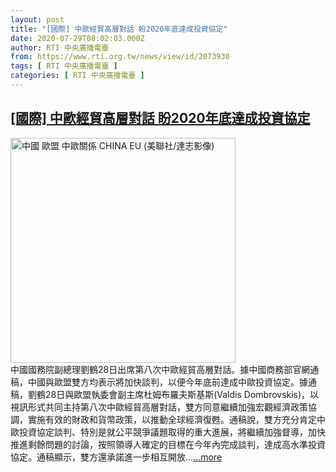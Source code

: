 ```yaml
---
layout: post
title: "[國際] 中歐經貿高層對話 盼2020年底達成投資協定"
date: 2020-07-29T08:02:03.000Z
author: RTI 中央廣播電臺
from: https://www.rti.org.tw/news/view/id/2073930
tags: [ RTI 中央廣播電臺 ]
categories: [ RTI 中央廣播電臺 ]
---
```

<!--1596009723000-->
[[國際] 中歐經貿高層對話 盼2020年底達成投資協定](https://www.rti.org.tw/news/view/id/2073930)
------

<div>
<img src="https://static.rti.org.tw/assets/thumbnails/2019/02/13/fd2545adccfe7237ebc7a78df1e74bf6.jpg" width="360" alt="中國 歐盟 中歐關係 CHINA EU (美聯社/達志影像)" title="中國 歐盟 中歐關係 CHINA EU (美聯社/達志影像)"><br>中國國務院副總理劉鶴28日出席第八次中歐經貿高層對話。據中國商務部官網通稿，中國與歐盟雙方均表示將加快談判，以便今年底前達成中歐投資協定。據通稿，劉鶴28日與歐盟執委會副主席杜姆布羅夫斯基斯(Valdis Dombrovskis)，以視訊形式共同主持第八次中歐經貿高層對話，雙方同意繼續加強宏觀經濟政策協調，實施有效的財政和貨幣政策，以推動全球經濟復甦。通稿說，雙方充分肯定中歐投資協定談判、特別是就公平競爭議題取得的重大進展，將繼續加強督導，加快推進剩餘問題的討論，按照領導人確定的目標在今年內完成談判，達成高水準投資協定。通稿顯示，雙方還承諾進一步相互開放...<a target="_blank" href="https://www.rti.org.tw/news/view/id/2073930">...more</a>
</div>
